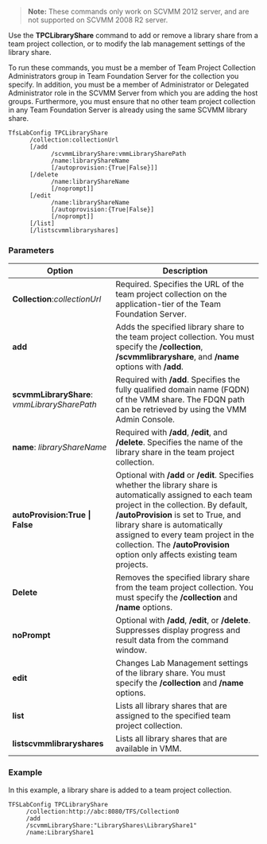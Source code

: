 
> **Note:**
> These commands only work on SCVMM 2012 server, and are not supported on
> SCVMM 2008 R2 server.

Use the **TPCLibraryShare** command to add or remove a library share
from a team project collection, or to modify the lab management settings
of the library share.

To run these commands, you must be a member of Team Project Collection
Administrators group in Team Foundation Server for the collection you
specify. In addition, you must be a member of Administrator or Delegated
Administrator role in the SCVMM Server from which you are adding the
host groups. Furthermore, you must ensure that no other team project
collection in any Team Foundation Server is already using the same SCVMM
library share.

    TfsLabConfig TPCLibraryShare
          /collection:collectionUrl
          [/add 
                /scvmmLibraryShare:vmmLibrarySharePath
                /name:libraryShareName
                [/autoprovision:{True|False}]]
          [/delete 
                /name:libraryShareName
                [/noprompt]]
          [/edit 
                /name:libraryShareName
                [/autoprovision:{True|False}]
                [/noprompt]]
          [/list]
          [/listscvmmlibraryshares]


### Parameters

| Option | Description |
| --- | --- |
| **Collection**:*collectionUrl* | Required. Specifies the URL of the team project collection on the application-tier of the Team Foundation Server.  |
| **add** | Adds the specified library share to the team project collection. You must specify the **/collection**, **/scvmmlibraryshare**, and **/name** options with **/add**. |
| **scvmmLibraryShare**: *vmmLibrarySharePath* | Required with **/add**. Specifies the fully qualified domain name (FQDN) of the VMM share. The FDQN path can be retrieved by using the VMM Admin Console. |
| **name**: *libraryShareName* | Required with **/add**, **/edit**, and **/delete**. Specifies the name of the library share in the team project collection. |
| **autoProvision:True &#124; False** | Optional with **/add** or **/edit**. Specifies whether the library share is automatically assigned to each team project in the collection. By default, **/autoProvision** is set to True, and library share is automatically assigned to every team project in the collection. The **/autoProvision** option only affects existing team projects. |
| **Delete** | Removes the specified library share from the team project collection. You must specify the **/collection** and **/name** options. |
| **noPrompt** | Optional with **/add**, **/edit**, or **/delete**. Suppresses display progress and result data from the command window. |
| **edit** | Changes Lab Management settings of the library share. You must specify the **/collection** and **/name** options. |
| **list** | Lists all library shares that are assigned to the specified team project collection. | 
| **listscvmmlibraryshares** | Lists all library shares that are available in VMM. |


### Example

In this example, a library share is added to a team project collection.


    TFSLabConfig TPCLibraryShare
         /collection:http://abc:8080/TFS/Collection0
         /add
         /scvmmLibraryShare:"LibraryShares\LibraryShare1"
         /name:LibraryShare1

